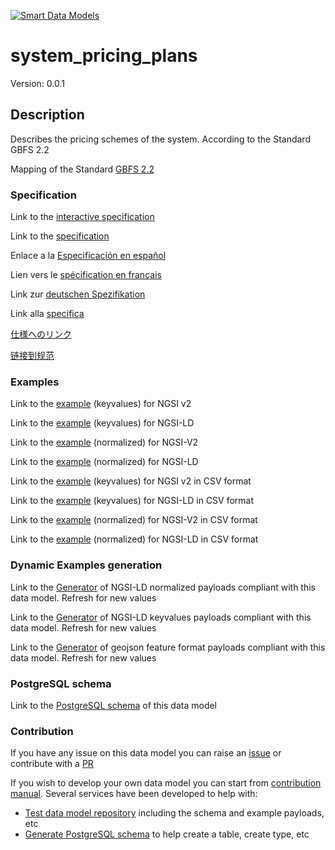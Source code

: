 [![Smart Data Models](https://smartdatamodels.org/wp-content/uploads/2022/01/SmartDataModels_logo.png "Logo")](https://smartdatamodels.org)
# system_pricing_plans
Version: 0.0.1

## Description 

Describes the pricing schemes of the system. According to the Standard GBFS 2.2

Mapping of the Standard [GBFS 2.2](https://github.com/NABSA/gbfs/blob/v2.2/gbfs.md)
### Specification

Link to the [interactive specification](https://swagger.lab.fiware.org/?url=https://smart-data-models.github.io/dataModel.GBFS/system_pricing_plans/swagger.yaml)

Link to the [specification](https://github.com/smart-data-models/dataModel.GBFS/blob/master/system_pricing_plans/doc/spec.md)

Enlace a la [Especificación en español](https://github.com/smart-data-models/dataModel.GBFS/blob/master/system_pricing_plans/doc/spec_ES.md)

Lien vers le [spécification en français](https://github.com/smart-data-models/dataModel.GBFS/blob/master/system_pricing_plans/doc/spec_FR.md)

Link zur [deutschen Spezifikation](https://github.com/smart-data-models/dataModel.GBFS/blob/master/system_pricing_plans/doc/spec_DE.md)

Link alla [specifica](https://github.com/smart-data-models/dataModel.GBFS/blob/master/system_pricing_plans/doc/spec_IT.md)

[仕様へのリンク](https://github.com/smart-data-models/dataModel.GBFS/blob/master/system_pricing_plans/doc/spec_JA.md)

[链接到规范](https://github.com/smart-data-models/dataModel.GBFS/blob/master/system_pricing_plans/doc/spec_ZH.md)
### Examples

Link to the [example](https://smart-data-models.github.io/dataModel.GBFS/system_pricing_plans/examples/example.json) (keyvalues) for NGSI v2

Link to the [example](https://smart-data-models.github.io/dataModel.GBFS/system_pricing_plans/examples/example.jsonld) (keyvalues) for NGSI-LD

Link to the [example](https://smart-data-models.github.io/dataModel.GBFS/system_pricing_plans/examples/example-normalized.json) (normalized) for NGSI-V2

Link to the [example](https://smart-data-models.github.io/dataModel.GBFS/system_pricing_plans/examples/example-normalized.jsonld) (normalized) for NGSI-LD

Link to the [example](https://github.com/smart-data-models/dataModel.GBFS/blob/master/system_pricing_plans/examples/example.json.csv) (keyvalues) for NGSI v2 in CSV format

Link to the [example](https://github.com/smart-data-models/dataModel.GBFS/blob/master/system_pricing_plans/examples/example.jsonld.csv) (keyvalues) for NGSI-LD in CSV format

Link to the [example](https://github.com/smart-data-models/dataModel.GBFS/blob/master/system_pricing_plans/examples/example-normalized.json.csv) (normalized) for NGSI-V2 in CSV format

Link to the [example](https://github.com/smart-data-models/dataModel.GBFS/blob/master/system_pricing_plans/examples/example-normalized.jsonld.csv) (normalized) for NGSI-LD in CSV format
### Dynamic Examples generation

Link to the [Generator](https://smartdatamodels.org/extra/ngsi-ld_generator.php?schemaUrl=https://raw.githubusercontent.com/smart-data-models/dataModel.GBFS/master/system_pricing_plans/schema.json&email=info@smartdatamodels.org) of NGSI-LD normalized payloads compliant with this data model. Refresh for new values

Link to the [Generator](https://smartdatamodels.org/extra/ngsi-ld_generator_keyvalues.php?schemaUrl=https://raw.githubusercontent.com/smart-data-models/dataModel.GBFS/master/system_pricing_plans/schema.json&email=info@smartdatamodels.org) of NGSI-LD keyvalues payloads compliant with this data model. Refresh for new values

Link to the [Generator](https://smartdatamodels.org/extra/geojson_features_generator.php?schemaUrl=https://raw.githubusercontent.com/smart-data-models/dataModel.GBFS/master/system_pricing_plans/schema.json&email=info@smartdatamodels.org) of geojson feature format payloads compliant with this data model. Refresh for new values
### PostgreSQL schema

Link to the [PostgreSQL schema](https://github.com/smart-data-models/dataModel.GBFS/blob/master/system_pricing_plans/schema.sql) of this data model
### Contribution

 If you have any issue on this data model you can raise an [issue](https://github.com/smart-data-models/dataModel.GBFS/issues)  or contribute with a [PR](https://github.com/smart-data-models/dataModel.GBFS/pulls)

 If you wish to develop your own data model you can start from [contribution manual](https://bit.ly/contribution_manual). Several services have been developed to help with: 
 - [Test data model repository](https://smartdatamodels.org/index.php/data-models-contribution-api/) including the schema and example payloads, etc
 - [Generate PostgreSQL schema](https://smartdatamodels.org/index.php/sql-service/) to help create a table, create type, etc